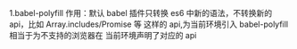 1.babel-polyfill 作用：默认 babel 插件只转换 es6 中新的语法，不转换新的 api，比如 Array.includes/Promise 等 这样的 api,为当前环境引入 babel-polyfill 相当于为不支持的浏览器在 当前环境声明了对应的 api
